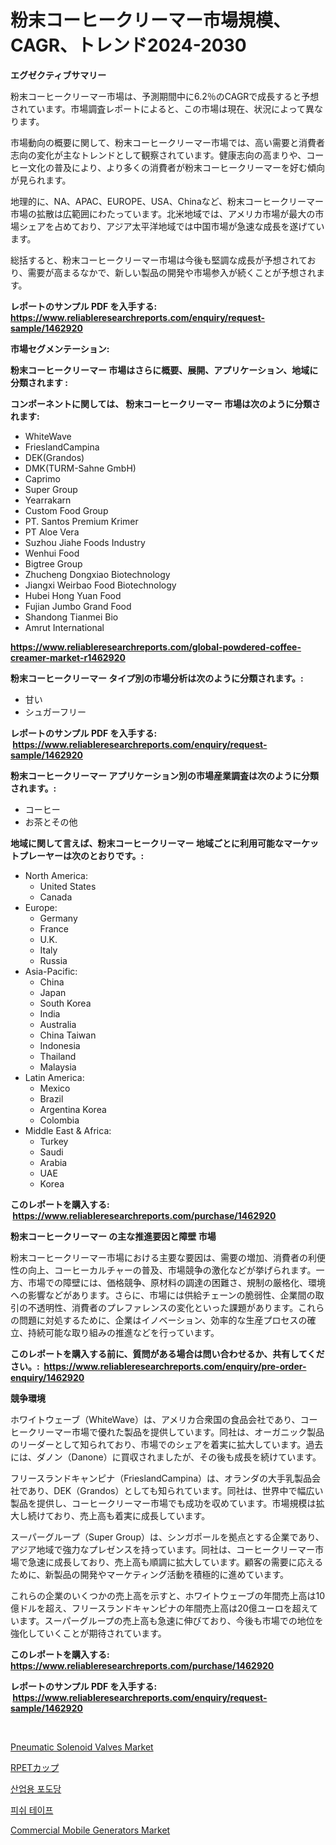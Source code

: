 <p><h1>粉末コーヒークリーマー市場規模、CAGR、トレンド2024-2030</h1></p><p><strong>エグゼクティブサマリー</strong></p>
<p><p>粉末コーヒークリーマー市場は、予測期間中に6.2％のCAGRで成長すると予想されています。市場調査レポートによると、この市場は現在、状況によって異なります。</p><p>市場動向の概要に関して、粉末コーヒークリーマー市場では、高い需要と消費者志向の変化が主なトレンドとして観察されています。健康志向の高まりや、コーヒー文化の普及により、より多くの消費者が粉末コーヒークリーマーを好む傾向が見られます。</p><p>地理的に、NA、APAC、EUROPE、USA、Chinaなど、粉末コーヒークリーマー市場の拡散は広範囲にわたっています。北米地域では、アメリカ市場が最大の市場シェアを占めており、アジア太平洋地域では中国市場が急速な成長を遂げています。</p><p>総括すると、粉末コーヒークリーマー市場は今後も堅調な成長が予想されており、需要が高まるなかで、新しい製品の開発や市場参入が続くことが予想されます。</p></p>
<p><strong>レポートのサンプル PDF を入手する: <a href="https://www.reliableresearchreports.com/enquiry/request-sample/1462920">https://www.reliableresearchreports.com/enquiry/request-sample/1462920</a></strong></p>
<p><strong>市場セグメンテーション:</strong></p>
<p><strong> 粉末コーヒークリーマー 市場はさらに概要、展開、アプリケーション、地域に分類されます :</strong></p>
<p><strong>コンポーネントに関しては、 粉末コーヒークリーマー 市場は次のように分類されます: &nbsp;</strong></p>
<p><ul><li>WhiteWave</li><li>FrieslandCampina</li><li>DEK(Grandos)</li><li>DMK(TURM-Sahne GmbH)</li><li>Caprimo</li><li>Super Group</li><li>Yearrakarn</li><li>Custom Food Group</li><li>PT. Santos Premium Krimer</li><li>PT Aloe Vera</li><li>Suzhou Jiahe Foods Industry</li><li>Wenhui Food</li><li>Bigtree Group</li><li>Zhucheng Dongxiao Biotechnology</li><li>Jiangxi Weirbao Food Biotechnology</li><li>Hubei Hong Yuan Food</li><li>Fujian Jumbo Grand Food</li><li>Shandong Tianmei Bio</li><li>Amrut International</li></ul></p>
<p><strong><a href="https://www.reliableresearchreports.com/global-powdered-coffee-creamer-market-r1462920">https://www.reliableresearchreports.com/global-powdered-coffee-creamer-market-r1462920</a></strong></p>
<p><strong> 粉末コーヒークリーマー タイプ別の市場分析は次のように分類されます。:</strong></p>
<p><ul><li>甘い</li><li>シュガーフリー</li></ul></p>
<p><strong>レポートのサンプル PDF を入手する: &nbsp;<a href="https://www.reliableresearchreports.com/enquiry/request-sample/1462920">https://www.reliableresearchreports.com/enquiry/request-sample/1462920</a></strong></p>
<p><strong> 粉末コーヒークリーマー アプリケーション別の市場産業調査は次のように分類されます。:</strong></p>
<p><ul><li>コーヒー</li><li>お茶とその他</li></ul></p>
<p><strong>地域に関して言えば、粉末コーヒークリーマー 地域ごとに利用可能なマーケットプレーヤーは次のとおりです。:</strong></p>
<p><ul>
    <li>
        North America:
        <ul>
            <li>United States</li>
            <li>Canada</li>
        </ul>
    </li>
    <li>
        Europe:
        <ul>
            <li>Germany</li>
            <li>France</li>
            <li>U.K.</li>
            <li>Italy</li>
            <li>Russia</li>
        </ul>
    </li>
    <li>
        Asia-Pacific:
        <ul>
            <li>China</li>
            <li>Japan</li>
            <li>South Korea</li>
            <li>India</li>
            <li>Australia</li>
            <li>China Taiwan</li>
            <li>Indonesia</li>
            <li>Thailand</li>
            <li>Malaysia</li>
        </ul>
    </li>
    <li>
        Latin America:
        <ul>
            <li>Mexico</li>
            <li>Brazil</li>
            <li>Argentina Korea</li>
            <li>Colombia</li>
        </ul>
    </li>
    <li>
        Middle East & Africa:
        <ul>
            <li>Turkey</li>
            <li>Saudi</li>
            <li>Arabia</li>
            <li>UAE</li>
            <li>Korea</li>
        </ul>
    </li>
    </ul></p>
<p><strong>このレポートを購入する: &nbsp;<a href="https://www.reliableresearchreports.com/purchase/1462920">https://www.reliableresearchreports.com/purchase/1462920</a></strong></p>
<p><strong>粉末コーヒークリーマー の主な推進要因と障壁 市場</strong></p>
<p><p>粉末コーヒークリーマー市場における主要な要因は、需要の増加、消費者の利便性の向上、コーヒーカルチャーの普及、市場競争の激化などが挙げられます。一方、市場での障壁には、価格競争、原材料の調達の困難さ、規制の厳格化、環境への影響などがあります。さらに、市場には供給チェーンの脆弱性、企業間の取引の不透明性、消費者のプレファレンスの変化といった課題があります。これらの問題に対処するために、企業はイノベーション、効率的な生産プロセスの確立、持続可能な取り組みの推進などを行っています。</p></p>
<p><strong>このレポートを購入する前に、質問がある場合は問い合わせるか、共有してください。:&nbsp; <a href="https://www.reliableresearchreports.com/enquiry/pre-order-enquiry/1462920">https://www.reliableresearchreports.com/enquiry/pre-order-enquiry/1462920</a></strong></p>
<p><strong>競争環境</strong></p>
<p><p>ホワイトウェーブ（WhiteWave）は、アメリカ合衆国の食品会社であり、コーヒークリーマー市場で優れた製品を提供しています。同社は、オーガニック製品のリーダーとして知られており、市場でのシェアを着実に拡大しています。過去には、ダノン（Danone）に買収されましたが、その後も成長を続けています。</p><p>フリースランドキャンピナ（FrieslandCampina）は、オランダの大手乳製品会社であり、DEK（Grandos）としても知られています。同社は、世界中で幅広い製品を提供し、コーヒークリーマー市場でも成功を収めています。市場規模は拡大し続けており、売上高も着実に成長しています。</p><p>スーパーグループ（Super Group）は、シンガポールを拠点とする企業であり、アジア地域で強力なプレゼンスを持っています。同社は、コーヒークリーマー市場で急速に成長しており、売上高も順調に拡大しています。顧客の需要に応えるために、新製品の開発やマーケティング活動を積極的に進めています。</p><p>これらの企業のいくつかの売上高を示すと、ホワイトウェーブの年間売上高は10億ドルを超え、フリースランドキャンピナの年間売上高は20億ユーロを超えています。スーパーグループの売上高も急速に伸びており、今後も市場での地位を強化していくことが期待されています。</p></p>
<p><strong>このレポートを購入する: &nbsp; <a href="https://www.reliableresearchreports.com/purchase/1462920">https://www.reliableresearchreports.com/purchase/1462920</a></strong></p>
<p><strong>レポートのサンプル PDF を入手する: &nbsp;<a href="https://www.reliableresearchreports.com/enquiry/request-sample/1462920">https://www.reliableresearchreports.com/enquiry/request-sample/1462920</a></strong><strong></strong></p>
<p>&nbsp;</p>
<p><p><a href="https://github.com/johnbach50/Market-Research-Report-List-2/blob/main/pneumatic-solenoid-valves-market.md">Pneumatic Solenoid Valves Market</a></p><p><a href="https://github.com/bevdtkn4419963/Market-Research-Report-List-1/blob/main/972233230648.md">RPETカップ</a></p><p><a href="https://github.com/Maeennan456456/Market-Research-Report-List-1/blob/main/457848628064.md">산업용 포도당</a></p><p><a href="https://github.com/vsap75a286l/Market-Research-Report-List-1/blob/main/522864328063.md">피쉬 테이프</a></p><p><a href="https://github.com/lylyparadise/Market-Research-Report-List-2/blob/main/commercial-mobile-generators-market.md">Commercial Mobile Generators Market</a></p></p>
